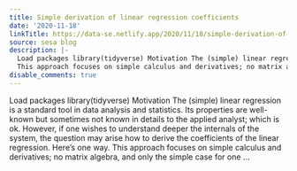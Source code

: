 ```yaml
---
title: Simple derivation of linear regression coefficients
date: '2020-11-18'
linkTitle: https://data-se.netlify.app/2020/11/18/simple-derivation-of-linear-regression-coefficients2/
source: sesa blog
description: |-
  Load packages library(tidyverse) Motivation The (simple) linear regression is a standard tool in data analysis and statistics. Its properties are well-known but sometimes not known in details to the applied analyst; which is ok. However, if one wishes to understand deeper the internals of the system, the question may arise how to derive the coefficients of the linear regression. Here’s one way.
  This approach focuses on simple calculus and derivatives; no matrix algebra, and only the simple case for one ...
disable_comments: true
---
```

Load packages library(tidyverse) Motivation The (simple) linear regression is a standard tool in data analysis and statistics. Its properties are well-known but sometimes not known in details to the applied analyst; which is ok. However, if one wishes to understand deeper the internals of the system, the question may arise how to derive the coefficients of the linear regression. Here’s one way.
This approach focuses on simple calculus and derivatives; no matrix algebra, and only the simple case for one ...